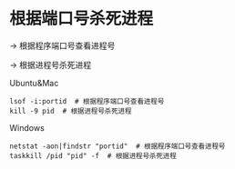 # 根据端口号杀死进程

-&gt; 根据程序端口号查看进程号

-&gt; 根据进程号杀死进程

Ubuntu&Mac

```text
lsof -i:portid  # 根据程序端口号查看进程号
kill -9 pid  # 根据进程号杀死进程
```

Windows

```text
netstat -aon|findstr "portid"  # 根据程序端口号查看进程号
taskkill /pid "pid" -f  # 根据进程号杀死进程
```

